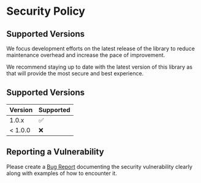 # Security Policy

## Supported Versions

We focus development efforts on the latest release of the library to reduce maintenance overhead and increase the pace of improvement.

We recommend staying up to date with the latest version of this library as that will provide the most secure and best experience.

## Supported Versions

| Version | Supported          |
|---------|--------------------|
| 1.0.x   | :white_check_mark: |
| < 1.0.0 | :x:                |

## Reporting a Vulnerability

Please create a [Bug Report](https://github.com/wasmium/wasmium-toolkit/issues/new?labels=bug&template=bug_report.md) documenting the security vulnerability clearly along with examples of how to encounter it.
